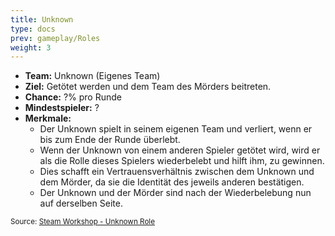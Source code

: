 ```yaml
---
title: Unknown
type: docs
prev: gameplay/Roles
weight: 3
---
```


- **Team:** Unknown (Eigenes Team)
- **Ziel:** Getötet werden und dem Team des Mörders beitreten.
- **Chance:** ?% pro Runde
- **Mindestspieler:** ?
- **Merkmale:**
  - Der Unknown spielt in seinem eigenen Team und verliert, wenn er bis zum Ende der Runde überlebt.
  - Wenn der Unknown von einem anderen Spieler getötet wird, wird er als die Rolle dieses Spielers wiederbelebt und hilft ihm, zu gewinnen.
  - Dies schafft ein Vertrauensverhältnis zwischen dem Unknown und dem Mörder, da sie die Identität des jeweils anderen bestätigen.
  - Der Unknown und der Mörder sind nach der Wiederbelebung nun auf derselben Seite.

<small>Source: [Steam Workshop - Unknown Role](https://steamcommunity.com/sharedfiles/filedetails/?id=1457185541)</small>
